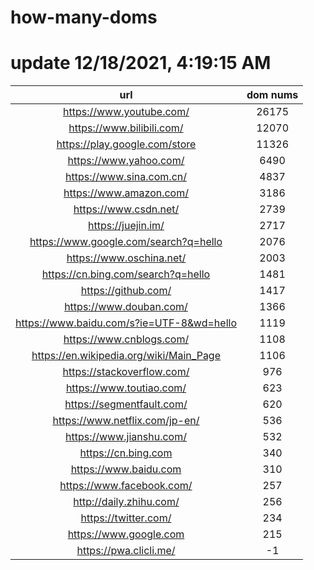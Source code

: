 # how-many-doms

# update 12/18/2021, 4:19:15 AM

url | dom nums
:-: | :-:
https://www.youtube.com/ | 26175
https://www.bilibili.com/ | 12070
https://play.google.com/store | 11326
https://www.yahoo.com/ | 6490
https://www.sina.com.cn/ | 4837
https://www.amazon.com/ | 3186
https://www.csdn.net/ | 2739
https://juejin.im/ | 2717
https://www.google.com/search?q=hello | 2076
https://www.oschina.net/ | 2003
https://cn.bing.com/search?q=hello | 1481
https://github.com/ | 1417
https://www.douban.com/ | 1366
https://www.baidu.com/s?ie=UTF-8&wd=hello | 1119
https://www.cnblogs.com/ | 1108
https://en.wikipedia.org/wiki/Main_Page | 1106
https://stackoverflow.com/ | 976
https://www.toutiao.com/ | 623
https://segmentfault.com/ | 620
https://www.netflix.com/jp-en/ | 536
https://www.jianshu.com/ | 532
https://cn.bing.com | 340
https://www.baidu.com | 310
https://www.facebook.com/ | 257
http://daily.zhihu.com/ | 256
https://twitter.com/ | 234
https://www.google.com | 215
https://pwa.clicli.me/ | -1
